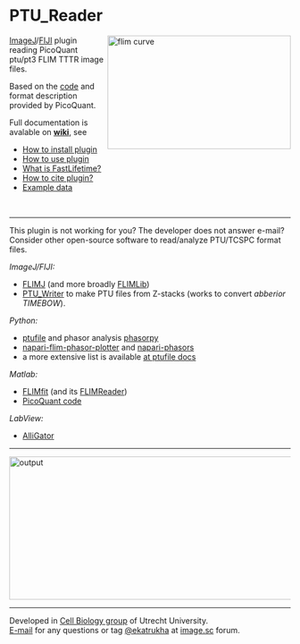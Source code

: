 # PTU_Reader


<img width="328" height="203" align=right alt="flim curve" src="https://github.com/user-attachments/assets/2c4ec7b0-de0d-4198-867d-241c56f33500" />   

[ImageJ](https://imagej.nih.gov/ij/)/[FIJI](http://fiji.sc/) plugin reading PicoQuant ptu/pt3 FLIM TTTR image files.  

Based on the [code](https://github.com/PicoQuant/PicoQuant-Time-Tagged-File-Format-Demos) and format description provided by PicoQuant.   

Full documentation is avalable on **[wiki](https://github.com/UU-cellbiology/PTU_Reader/wiki)**, see
* [How to install plugin](https://github.com/UU-cellbiology/PTU_Reader/wiki/How-to-install-plugin)
* [How to use plugin](https://github.com/UU-cellbiology/PTU_Reader/wiki/How-to-use-plugin)
* [What is FastLifetime?](https://github.com/UU-cellbiology/PTU_Reader/wiki/What-is-FastLifetime%3F)
* [How to cite plugin?](https://github.com/UU-cellbiology/PTU_Reader/wiki/How-to-cite-plugin%3F)
* [Example data](https://github.com/UU-cellbiology/PTU_Reader/wiki/Example-data)
<br />

***

This plugin is not working for you? The developer does not answer e-mail?    
Consider other open-source software to read/analyze PTU/TCSPC format files.   

_ImageJ/FIJI:_  
- [FLIMJ](https://imagej.net/plugins/flimj/) (and more broadly [FLIMLib](https://flimlib.github.io/))  
- [PTU_Writer](https://github.com/ekatrukha/PTU_Writer) to make PTU files from Z-stacks (works to convert _abberior TIMEBOW_). 

_Python:_   
- [ptufile](https://github.com/cgohlke/ptufile) and phasor analysis [phasorpy](https://www.phasorpy.org/)
- [napari-flim-phasor-plotter](https://github.com/zoccoler/napari-flim-phasor-plotter) and [napari-phasors](https://github.com/napari-phasors/napari-phasors)
- a more extensive list is available [at ptufile docs](https://github.com/cgohlke/ptufile?tab=readme-ov-file#notes)  

_Matlab:_  
- [FLIMfit](https://github.com/flimfit/FLIMfit) (and its [FLIMReader](https://github.com/flimfit/FlimReader))
- [PicoQuant code](https://github.com/PicoQuant/PicoQuant-Time-Tagged-File-Format-Demos)

_LabView:_
- [AlliGator](https://github.com/smXplorer/AlliGator)

***
  
<img width="768" height="256" alt="output" src="https://github.com/user-attachments/assets/696f5bb1-e7cb-4072-9e4d-85824306558e" /> 

----------

Developed in <a href="http://cellbiology.science.uu.nl/">Cell Biology group</a> of Utrecht University.  
<a href="mailto:katpyxa@gmail.com">E-mail</a> for any questions or tag <a href="https://forum.image.sc/u/ekatrukha/summary">@ekatrukha</a> at <a href="https://forum.image.sc/">image.sc</a> forum.

